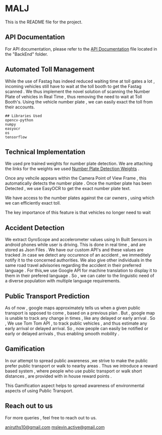 # MALJ

This is the README file for the project. 

## API Documentation

For API documentation, please refer to the [API Documentation](BackEnd/API_DOCUMENTATION.md) file located in the "BackEnd" folder.




## Automated Toll Management

While the use of Fastag has indeed reduced waiting time at toll gates a lot , incoming vehicles still have to wait at the toll booth to get the Fastag scanned . 
We thus implement the novel solution of scanning the Number Plate of vehicles in Real Time , thus removing the need to wait at Toll Booth's. 
Using the vehicle number plate , we can easily exact the toll from their accounts. 

    ## Libraries Used
    opencv-python 
    numpy 
    easyocr 
    os 
    tensorflow


## Technical Implementation 

We used pre trained weights for number plate detection. We are attaching the links for the weights we used [Number Plate Detection Weights](https://github.com/ksingh7/ml_experiments/tree/main/convert_keras_model_to_tensorflow/models) . 

Once any vehcile appears within the Camera Point of View Frame , this automatically detects the number plate . 
Once the number plate has been Detected , we use EasyOCR to get the exact number plate text. 

We have access to the number plates against the car owners , using which we can efficiently exact toll. 

The key importance of this feature is that vehicles no longer need to wait 


## Accident Detection

We extract GyroScope and accelerometer values using In Built Sensors in android phones while user is driving. This is done in real time , and are stored as Json Files . We have our custom API's and these values are tracked .In case we detect any occurence of an accident , we immeditely notify it to the concerned authorities. We also give  other individuals in the same road travel advisories  regarding the accident in their preferred language . For this,we use Google API for machine translation to display it to them in their prefered language . So , we can cater to the linguistic need of a diverse population with multiple language requirements.



## Public Transport Prediction 

As of now , google maps approximately tells us when a given public transport is spposed to come , based on a previous plan . But , google map is unable to track any change in times , like any delayed or early arrival . So , We use  Tom Tom API , to track public vehicles , and thus estimate any early arrival or delayed arrival. So , now people can easily be notified or early or delayed arrivals , thus enabling smooth mobility .


##  Gamification 

In our attempt to spread public awareness ,we strive to make the public prefer public transport or walk to nearby areas . 
Thus we introduce a reward based system , where people who use public transport or walk short distances , are provided with in house reward points .

This Gamification aspect helps to spread awareness of environmental aspects of using Public Transport.



## Reach out to us 

For more queries , feel free to reach out to us.

aniruths10@gmail.com
mslevin.active@gmail.com

